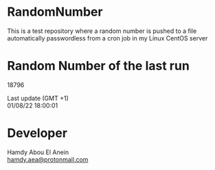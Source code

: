 # RandomNumber    
This is a test repository where a random number is pushed to a file automatically passwordless from a cron job in my Linux CentOS server    
# Random Number of the last run   
18796
      
Last update (GMT +1)    
01/08/22 18:00:01
# Developer    
Hamdy Abou El Anein   
hamdy.aea@protonmail.com
